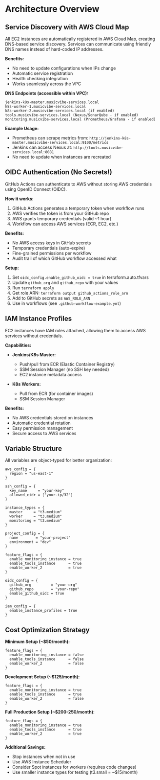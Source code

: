 # Architecture Overview

## Service Discovery with AWS Cloud Map

All EC2 instances are automatically registered in AWS Cloud Map, creating DNS-based service discovery. Services can communicate using friendly DNS names instead of hard-coded IP addresses.

**Benefits:**
- No need to update configurations when IPs change
- Automatic service registration
- Health checking integration
- Works seamlessly across the VPC

**DNS Endpoints (accessible within VPC):**
```
jenkins-k8s-master.musicvibe-services.local
k8s-worker-1.musicvibe-services.local
k8s-worker-2.musicvibe-services.local (if enabled)
tools.musicvibe-services.local (Nexus/SonarQube - if enabled)
monitoring.musicvibe-services.local (Prometheus/Grafana - if enabled)
```

**Example Usage:**
- Prometheus can scrape metrics from: `http://jenkins-k8s-master.musicvibe-services.local:9100/metrics`
- Jenkins can access Nexus at: `http://tools.musicvibe-services.local:8081`
- No need to update when instances are recreated

## OIDC Authentication (No Secrets!)

GitHub Actions can authenticate to AWS without storing AWS credentials using OpenID Connect (OIDC).

**How it works:**
1. GitHub Actions generates a temporary token when workflow runs
2. AWS verifies the token is from your GitHub repo
3. AWS grants temporary credentials (valid ~1 hour)
4. Workflow can access AWS services (ECR, EC2, etc.)

**Benefits:**
- No AWS access keys in GitHub secrets
- Temporary credentials (auto-expire)
- Fine-grained permissions per workflow
- Audit trail of which GitHub workflow accessed what

**Setup:**
1. Set `oidc_config.enable_github_oidc = true` in terraform.auto.tfvars
2. Update `github_org` and `github_repo` with your values
3. Run `terraform apply`
4. Get role ARN: `terraform output github_actions_role_arn`
5. Add to GitHub secrets as `AWS_ROLE_ARN`
6. Use in workflows (see `.github-workflow-example.yml`)

## IAM Instance Profiles

EC2 instances have IAM roles attached, allowing them to access AWS services without credentials.

**Capabilities:**
- **Jenkins/K8s Master:**
  - Push/pull from ECR (Elastic Container Registry)
  - SSM Session Manager (no SSH key needed)
  - EC2 instance metadata access
  
- **K8s Workers:**
  - Pull from ECR (for container images)
  - SSM Session Manager
  
**Benefits:**
- No AWS credentials stored on instances
- Automatic credential rotation
- Easy permission management
- Secure access to AWS services

## Variable Structure

All variables are object-typed for better organization:

```hcl
aws_config = {
  region = "us-east-1"
}

ssh_config = {
  key_name     = "your-key"
  allowed_cidr = ["your-ip/32"]
}

instance_types = {
  master     = "t3.medium"
  worker     = "t3.medium"
  monitoring = "t3.medium"
}

project_config = {
  name        = "your-project"
  environment = "dev"
}

feature_flags = {
  enable_monitoring_instance = true
  enable_tools_instance      = true
  enable_worker_2            = true
}

oidc_config = {
  github_org         = "your-org"
  github_repo        = "your-repo"
  enable_github_oidc = true
}

iam_config = {
  enable_instance_profiles = true
}
```

## Cost Optimization Strategy

**Minimum Setup (~$50/month):**
```hcl
feature_flags = {
  enable_monitoring_instance = false
  enable_tools_instance      = false
  enable_worker_2            = false
}
```

**Development Setup (~$125/month):**
```hcl
feature_flags = {
  enable_monitoring_instance = true
  enable_tools_instance      = true
  enable_worker_2            = false
}
```

**Full Production Setup (~$200-250/month):**
```hcl
feature_flags = {
  enable_monitoring_instance = true
  enable_tools_instance      = true
  enable_worker_2            = true
}
```

**Additional Savings:**
- Stop instances when not in use
- Use AWS Instance Scheduler
- Consider Spot instances for workers (requires code changes)
- Use smaller instance types for testing (t3.small = ~$15/month)
